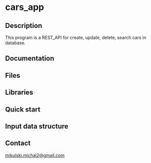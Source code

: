 # cars_app
## Description

This program is a REST_API for create, update, delete, search cars in database.

## Documentation

## Files

## Libraries

## Quick start

## Input data structure

## Contact

mikulski.michal2@gmail.com
